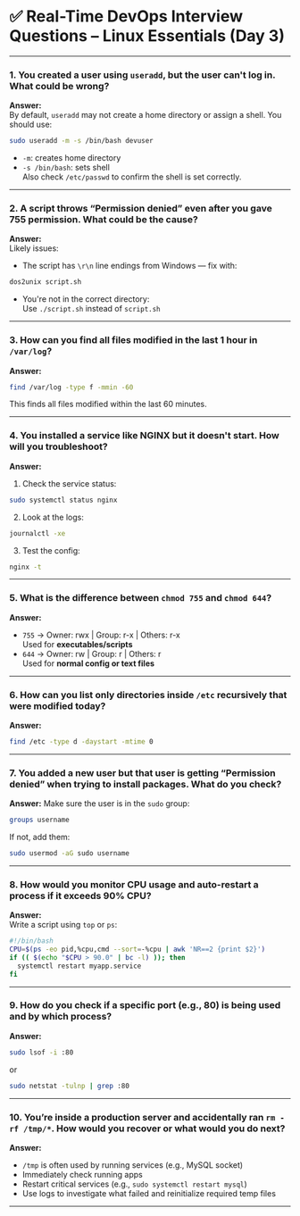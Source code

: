 
# ✅ Real-Time DevOps Interview Questions – Linux Essentials (Day 3)

---

### 1. **You created a user using `useradd`, but the user can't log in. What could be wrong?**

**Answer:**  
By default, `useradd` may not create a home directory or assign a shell. You should use:
```bash
sudo useradd -m -s /bin/bash devuser
```
- `-m`: creates home directory
- `-s /bin/bash`: sets shell  
  Also check `/etc/passwd` to confirm the shell is set correctly.

---

### 2. **A script throws “Permission denied” even after you gave 755 permission. What could be the cause?**

**Answer:**  
Likely issues:
- The script has `\r\n` line endings from Windows — fix with:
```bash
dos2unix script.sh
```
- You're not in the correct directory:  
  Use `./script.sh` instead of `script.sh`

---

### 3. **How can you find all files modified in the last 1 hour in `/var/log`?**

**Answer:**
```bash
find /var/log -type f -mmin -60
```
This finds all files modified within the last 60 minutes.

---

### 4. **You installed a service like NGINX but it doesn't start. How will you troubleshoot?**

**Answer:**
1. Check the service status:
```bash
sudo systemctl status nginx
```
2. Look at the logs:
```bash
journalctl -xe
```
3. Test the config:
```bash
nginx -t
```

---

### 5. **What is the difference between `chmod 755` and `chmod 644`?**

**Answer:**
- `755` → Owner: rwx | Group: r-x | Others: r-x  
  Used for **executables/scripts**
- `644` → Owner: rw | Group: r | Others: r  
  Used for **normal config or text files**

---

### 6. **How can you list only directories inside `/etc` recursively that were modified today?**

**Answer:**
```bash
find /etc -type d -daystart -mtime 0
```

---

### 7. **You added a new user but that user is getting “Permission denied” when trying to install packages. What do you check?**

**Answer:**
Make sure the user is in the `sudo` group:
```bash
groups username
```
If not, add them:
```bash
sudo usermod -aG sudo username
```

---

### 8. **How would you monitor CPU usage and auto-restart a process if it exceeds 90% CPU?**

**Answer:**  
Write a script using `top` or `ps`:
```bash
#!/bin/bash
CPU=$(ps -eo pid,%cpu,cmd --sort=-%cpu | awk 'NR==2 {print $2}')
if (( $(echo "$CPU > 90.0" | bc -l) )); then
  systemctl restart myapp.service
fi
```

---

### 9. **How do you check if a specific port (e.g., 80) is being used and by which process?**

**Answer:**
```bash
sudo lsof -i :80
```
or
```bash
sudo netstat -tulnp | grep :80
```

---

### 10. **You’re inside a production server and accidentally ran `rm -rf /tmp/*`. How would you recover or what would you do next?**

**Answer:**
- `/tmp` is often used by running services (e.g., MySQL socket)
- Immediately check running apps
- Restart critical services (e.g., `sudo systemctl restart mysql`)
- Use logs to investigate what failed and reinitialize required temp files

---
